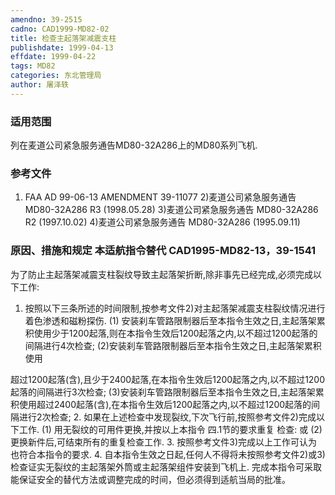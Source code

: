 ```yaml
---
amendno: 39-2515
cadno: CAD1999-MD82-02
title: 检查主起落架减震支柱
publishdate: 1999-04-13
effdate: 1999-04-22
tags: MD82
categories: 东北管理局
author: 屠泽轶
---
```


### 适用范围 
列在麦道公司紧急服务通告MD80-32A286上的MD80系列飞机.

### 参考文件
1) FAA AD 99-06-13 AMENDMENT 39-11077 
    2)麦道公司紧急服务通告 MD80-32A286 R3 (1998.05.28) 
    3)麦道公司紧急服务通告 MD80-32A286 R2 (1997.10.02) 
    4)麦道公司紧急服务通告 MD80-32A286 (1995.09.11) 


### 原因、措施和规定 本适航指令替代 CAD1995-MD82-13，39-1541 
为了防止主起落架减震支柱裂纹导致主起落架折断,除非事先已经完成,必须完成以下工作: 
1. 按照以下三条所述的时间限制,按参考文件2)对主起落架减震支柱裂纹情况进行着色渗透和磁粉探伤. 
    (1) 安装刹车管路限制器后至本指令生效之日,主起落架累积使用少于1200起落,则在本指令生效后1200起落之内,以不超过1200起落的间隔进行4次检查; 
    (2)安装刹车管路限制器后至本指令生效之日,主起落架累积使用
  
超过1200起落(含),且少于2400起落,在本指令生效后1200起落之内,以不超过1200起落的间隔进行3次检查; 
    (3)安装刹车管路限制器后至本指令生效之日,主起落架累积使用超过2400起落(含),在本指令生效后1200起落之内,以不超过1200起落的间隔进行2次检查; 
    2. 如果在上述检查中发现裂纹,下次飞行前,按照参考文件2)完成以下工作. 
    (1) 用无裂纹的可用件更换,并按以上本指令
四.1节的要求重复
检查: 或 
(2) 更换新件后,可结束所有的重复检查工作. 
3. 按照参考文件3)完成以上工作可认为也符合本指令的要求. 
4. 自本指令生效之日起,任何人不得将未按照参考文件2)或3)检查证实无裂纹的主起落架外筒或主起落架组件安装到飞机上. 
    完成本指令可采取能保证安全的替代方法或调整完成的时间，但必须得到适航当局的批准。
